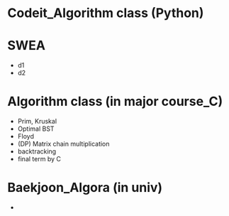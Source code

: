 # Codeit_Algorithm class (Python)

# SWEA
- d1 
- d2

# Algorithm class (in major course_C)
- Prim, Kruskal
- Optimal BST
- Floyd
- (DP) Matrix chain multiplication
- backtracking
- final term by C
# Baekjoon_Algora (in univ)
- 
